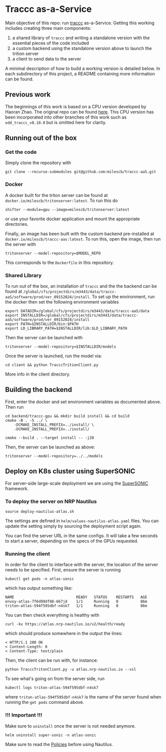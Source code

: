 # Traccc as-a-Service

Main objective of this repo: run [traccc](https://github.com/acts-project/traccc/tree/main) as-a-Service. Getting this working includes creating three main components:

1. a shared library of `traccc` and writing a standalone version with the essential pieces of the code included
2. a custom backend using the standalone version above to launch the trition server
3. a client to send data to the server

A minimal description of how to build a working version is detailed below. In each subdirectory of this project, a README containing more information can be found. 

## Previous work

The beginnings of this work is based on a CPU version developed by Haoran Zhao. The original repo can be found [here](https://github.com/hrzhao76/traccc-aaS). This CPU version has been incorporated into other branches of this work such as `odd_traccc_v0.10.0` but is omitted here for clarity. 

## Running out of the box

### Get the code

Simply clone the repository with 

```
git clone --recurse-submodules git@github.com:milescb/traccc-aaS.git
```

### Docker

A docker built for the triton server can be found at `docker.io/milescb/tritonserver:latest`. To run this do

```
shifter --module=gpu --image=milescb/tritonserver:latest
```

or use your favorite docker application and mount the appropriate directories. 

Finally, an image has been built with the custom backend pre-installed at `docker.io/milescb/traccc-aas:latest`. To run this, open the image, then run the server with

```
tritonserver --model-repository=$MODEL_REPO
```

This corresponds to the `Dockerfile` in this repository. 

### Shared Library 

To run out of the box, an installation of `traccc` and the the backend can be found at `/global/cfs/projectdirs/m3443/data/traccc-aaS/software/prod/ver_09152024/install`. To set up the environment, run the docker then set the following environment variables

```
export DATADIR=/global/cfs/projectdirs/m3443/data/traccc-aaS/data
export INSTALLDIR=/global/cfs/projectdirs/m3443/data/traccc-aaS/software/prod/ver_09152024/install
export PATH=$INSTALLDIR/bin:$PATH
export LD_LIBRARY_PATH=$INSTALLDIR/lib:$LD_LIBRARY_PATH
```

Then the server can be launched with 

```
tritonserver --model-repository=$INSTALLDIR/models
```

Once the server is launched, run the model via:

```
cd client && python TracccTritionClient.py 
```
More info in the client directory. 

## Building the backend

First, enter the docker and set environment variables as documented above. Then run

```
cd backend/traccc-gpu && mkdir build install && cd build
cmake -B . -S ../ \
    -DCMAKE_INSTALL_PREFIX=../install/ \
    -DCMAKE_INSTALL_PREFIX=../install/

cmake --build . --target install -- -j20
```

Then, the server can be launched as above:

```
tritonserver --model-repository=../../models
```

## Deploy on K8s cluster using SuperSONIC

For server-side large-scale deployment we are using the [SuperSONIC](https://github.com/fastmachinelearning/SuperSONIC) 
framework. 


### To deploy the server on NRP Nautilus

```
source deploy-nautilus-atlas.sh
```

The settings are defined in `helm/values-nautilus-atlas.yaml` files. 
You can update the setting simply by sourcing the deployment script again. 
 
You can find the server URL in the same configs. It will take a few seconds to start a server, depending on the specs of the GPUs requested.

### Running the client

In order for the client to interface with the server, the location of the server needs to be specified. First, ensure the server is running

```
kubectl get pods -n atlas-sonic
```
which has output something like:

```
NAME                            READY   STATUS    RESTARTS   AGE
envoy-atlas-7f6d99df88-667jd    1/1     Running   0          86m
triton-atlas-594f595dbf-n4sk7   1/1     Running   0          86m
```

You can then check everything is healthy with

```
curl -kv https://atlas.nrp-nautilus.io/v2/health/ready
```

which should produce somewhere in the output the lines:

```
< HTTP/1.1 200 OK
< Content-Length: 0
< Content-Type: text/plain
```

Then, the client can be run with, for instance:

```
python TracccTritonClient.py -u atlas.nrp-nautilus.io --ssl
```

To see what's going on from the server side, run

```
kubectl logs triton-atlas-594f595dbf-n4sk7
```

where `triton-atlas-594f595dbf-n4sk7` is the name of the server found when running the `get pods` command above. 

### !!! Important !!!

Make sure to `uninstall` once the server is not needed anymore. 

```
helm uninstall super-sonic -n atlas-sonic
```

Make sure to read the [Policies](https://docs.nationalresearchplatform.org/userdocs/start/policies/) before using Nautilus. 